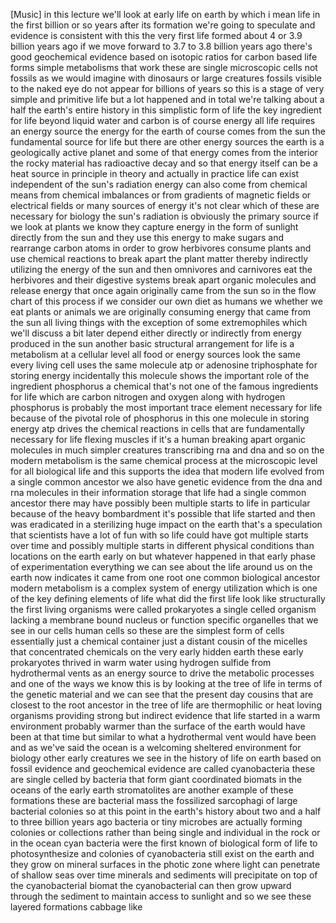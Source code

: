 [Music] in this lecture we'll look at early life on earth by which i mean life in the first billion or so years after its formation we're going to speculate and evidence is consistent with this the very first life formed about 4 or 3.9 billion years ago if we move forward to 3.7 to 3.8 billion years ago there's good geochemical evidence based on isotopic ratios for carbon based life forms simple metabolisms that work these are single microscopic cells not fossils as we would imagine with dinosaurs or large creatures fossils visible to the naked eye do not appear for billions of years so this is a stage of very simple and primitive life but a lot happened and in total we're talking about a half the earth's entire history in this simplistic form of life the key ingredient for life beyond liquid water and carbon is of course energy all life requires an energy source the energy for the earth of course comes from the sun the fundamental source for life but there are other energy sources the earth is a geologically active planet and some of that energy comes from the interior the rocky material has radioactive decay and so that energy itself can be a heat source in principle in theory and actually in practice life can exist independent of the sun's radiation energy can also come from chemical means from chemical imbalances or from gradients of magnetic fields or electrical fields or many sources of energy it's not clear which of these are necessary for biology the sun's radiation is obviously the primary source if we look at plants we know they capture energy in the form of sunlight directly from the sun and they use this energy to make sugars and rearrange carbon atoms in order to grow herbivores consume plants and use chemical reactions to break apart the plant matter thereby indirectly utilizing the energy of the sun and then omnivores and carnivores eat the herbivores and their digestive systems break apart organic molecules and release energy that once again originally came from the sun so in the flow chart of this process if we consider our own diet as humans we whether we eat plants or animals we are originally consuming energy that came from the sun all living things with the exception of some extremophiles which we'll discuss a bit later depend either directly or indirectly from energy produced in the sun another basic structural arrangement for life is a metabolism at a cellular level all food or energy sources look the same every living cell uses the same molecule atp or adenosine triphosphate for storing energy incidentally this molecule shows the important role of the ingredient phosphorus a chemical that's not one of the famous ingredients for life which are carbon nitrogen and oxygen along with hydrogen phosphorus is probably the most important trace element necessary for life because of the pivotal role of phosphorus in this one molecule in storing energy atp drives the chemical reactions in cells that are fundamentally necessary for life flexing muscles if it's a human breaking apart organic molecules in much simpler creatures transcribing rna and dna and so on the modern metabolism is the same chemical process at the microscopic level for all biological life and this supports the idea that modern life evolved from a single common ancestor we also have genetic evidence from the dna and rna molecules in their information storage that life had a single common ancestor there may have possibly been multiple starts to life in particular because of the heavy bombardment it's possible that life started and then was eradicated in a sterilizing huge impact on the earth that's a speculation that scientists have a lot of fun with so life could have got multiple starts over time and possibly multiple starts in different physical conditions than locations on the earth early on but whatever happened in that early phase of experimentation everything we can see about the life around us on the earth now indicates it came from one root one common biological ancestor modern metabolism is a complex system of energy utilization which is one of the key defining elements of life what did the first life look like structurally the first living organisms were called prokaryotes a single celled organism lacking a membrane bound nucleus or function specific organelles that we see in our cells human cells so these are the simplest form of cells essentially just a chemical container just a distant cousin of the micelles that concentrated chemicals on the very early hidden earth these early prokaryotes thrived in warm water using hydrogen sulfide from hydrothermal vents as an energy source to drive the metabolic processes and one of the ways we know this is by looking at the tree of life in terms of the genetic material and we can see that the present day cousins that are closest to the root ancestor in the tree of life are thermophilic or heat loving organisms providing strong but indirect evidence that life started in a warm environment probably warmer than the surface of the earth would have been at that time but similar to what a hydrothermal vent would have been and as we've said the ocean is a welcoming sheltered environment for biology other early creatures we see in the history of life on earth based on fossil evidence and geochemical evidence are called cyanobacteria these are single celled by bacteria that form giant coordinated biomats in the oceans of the early earth stromatolites are another example of these formations these are bacterial mass the fossilized sarcophagi of large bacterial colonies so at this point in the earth's history about two and a half to three billion years ago bacteria or tiny microbes are actually forming colonies or collections rather than being single and individual in the rock or in the ocean cyan bacteria were the first known of biological form of life to photosynthesize and colonies of cyanobacteria still exist on the earth and they grow on mineral surfaces in the photic zone where light can penetrate of shallow seas over time minerals and sediments will precipitate on top of the cyanobacterial biomat the cyanobacterial can then grow upward through the sediment to maintain access to sunlight and so we see these layered formations cabbage like